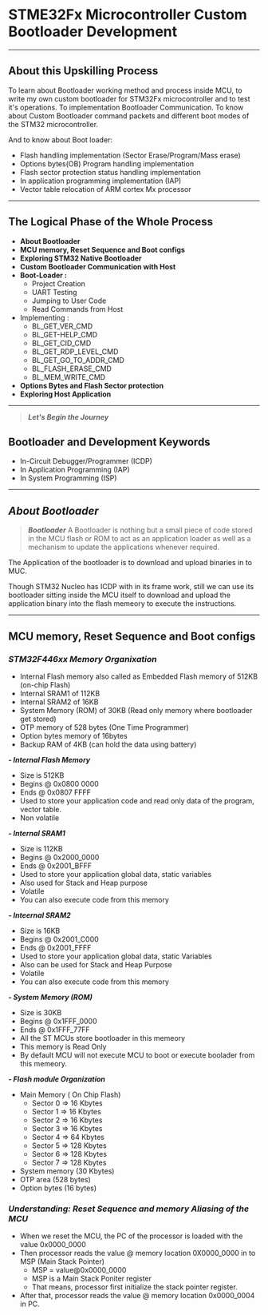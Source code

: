 # STME32Fx Microcontroller Custom Bootloader Development

---

## About this Upskilling Process

To learn about Bootloader working method and process inside MCU, to write my own custom bootloader for STM32Fx microcontroller and to test it's operations. To implementation Bootloader Communication. To know about Custom Bootloader command packets and different boot modes of the STM32 microcontroller.

And to know about Boot loader:

- Flash handling implementation (Sector Erase/Program/Mass erase)
- Options bytes(OB) Program handling implementation
- Flash sector protection status handling implementation
- In application programming implementation (IAP)
- Vector table relocation of ARM cortex Mx processor

---

## The Logical Phase of the Whole Process

- **About Bootloader**
- **MCU memory, Reset Sequence and Boot configs**
- **Exploring STM32 Native Bootloader**
- **Custom Bootloader Communication with Host**
- **Boot-Loader :**
  - Project Creation
  - UART Testing
  - Jumping to User Code
  - Read Commands from Host
- Implementing :
  - BL_GET_VER_CMD
  - BL_GET-HELP_CMD
  - BL_GET_CID_CMD
  - BL_GET_RDP_LEVEL_CMD
  - BL_GET_GO_TO_ADDR_CMD
  - BL_FLASH_ERASE_CMD
  - BL_MEM_WRITE_CMD
- **Options Bytes and Flash Sector protection**
- **Exploring Host Application**

---

> ***Let's Begin the Journey***

## Bootloader and Development Keywords

- In-Circuit Debugger/Programmer (ICDP)
- In Application Programming (IAP)
- In System Programming (ISP)
  
---

## *About Bootloader*

> ***Bootloader***
> A Bootloader is nothing but a small piece of code stored in the MCU flash or ROM to act as an application loader as well as a mechanism to update the applications whenever required.

The Application of the bootloader is to download and upload binaries in to MUC.

Though STM32 Nucleo has ICDP with in its frame work, still we can use its bootloader sitting inside the MCU itself to download and upload the application binary into the flash memeory to execute the instructions.

---

## MCU memory, Reset Sequence and Boot configs

### ***STM32F446xx Memory Organixation***

- Internal Flash memory also called as Embedded Flash memory of 512KB (on-chip Flash)
- Internal SRAM1 of 112KB
- Internal SRAM2 of 16KB
- System Memory (ROM) of 30KB (Read only memory where bootloader get stored)
- OTP memory of 528 bytes (One Time Programmer)
- Option bytes memory of 16bytes
- Backup RAM of 4KB (can hold the data using battery)

***- Internal Flash Memory***

- Size is 512KB
- Begins @ 0x0800 0000
- Ends @ 0x0807 FFFF
- Used to store your application code and read only data of the program, vector table.
- Non volatile

***- Internal SRAM1***

- Size is 112KB
- Begins @ 0x2000_0000
- Ends @ 0x2001_BFFF
- Used to store your application global data, static variables
- Also used for Stack and Heap purpose
- Volatile
- You can also execute code from this memory
  
***- Inteernal SRAM2***

- Size is 16KB
- Begins @ 0x2001_C000
- Ends @ 0x2001_FFFF
- Used to store your application global data, static Variables
- Also can be used for Stack and Heap Purpose
- Volatile
- You can also execute code from this memory

***- System Memory (ROM)***

- Size is 30KB
- Begins @ 0x1FFF_0000
- Ends @ 0x1FFF_77FF
- All the ST MCUs store bootloader in this memeory
- This memory is Read Only
- By default MCU will not execute MCU to boot or execute boolader from this memeory.
  
***- Flash module Organization***

- Main Memory ( On Chip Flash)
  - Sector 0 => 16 Kbytes
  - Sector 1 => 16 Kbytes
  - Sector 2 => 16 Kbytes
  - Sector 3 => 16 Kbytes
  - Sector 4 => 64 Kbytes
  - Sector 5 => 128 Kbytes
  - Sector 6 => 128 Kbytes
  - Sector 7 => 128 Kbytes
- System memory (30 Kbytes)
- OTP area (528 bytes)
- Option bytes (16 bytes)

### ***Understanding: Reset Sequence and memory Aliasing of the MCU***

- When we reset the MCU, the PC of the processor is loaded with the value 0x0000_0000
- Then processor reads the value @ memory location 0X0000_0000 in to MSP (Main Stack Pointer)
  - MSP = value@0x0000_0000
  - MSP is a Main Stack Poniter register
  - That means, processor first initialize the stack pointer register.
- After that, processor reads the value @ memory location 0x0000_0004 in PC.
